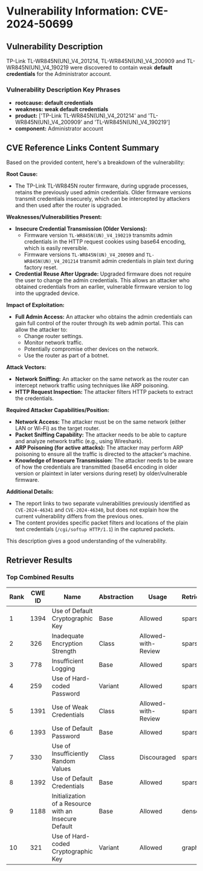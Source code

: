 # Vulnerability Information: CVE-2024-50699

## Vulnerability Description
TP-Link TL-WR845N(UN)_V4_201214, TL-WR845N(UN)_V4_200909 and TL-WR845N(UN)_V4_190219 were discovered to contain weak **default credentials** for the Administrator account.

### Vulnerability Description Key Phrases
- **rootcause:** **default credentials**
- **weakness:** **weak default credentials**
- **product:** ['TP-Link TL-WR845N(UN)_V4_201214' and 'TL-WR845N(UN)_V4_200909' and 'TL-WR845N(UN)_V4_190219']
- **component:** Administrator account

## CVE Reference Links Content Summary
Based on the provided content, here's a breakdown of the vulnerability:

**Root Cause:**

*   The TP-Link TL-WR845N router firmware, during upgrade processes, retains the previously used admin credentials. Older firmware versions transmit credentials insecurely, which can be intercepted by attackers and then used after the router is upgraded.

**Weaknesses/Vulnerabilities Present:**

*   **Insecure Credential Transmission (Older Versions):**
    *   Firmware version `TL-WR845N(UN)_V4_190219` transmits admin credentials in the HTTP request cookies using base64 encoding, which is easily reversible.
    *   Firmware versions `TL-WR845N(UN)_V4_200909` and `TL-WR845N(UN)_V4_201214` transmit admin credentials in plain text during factory reset.
*   **Credential Reuse After Upgrade:** Upgraded firmware does not require the user to change the admin credentials. This allows an attacker who obtained credentials from an earlier, vulnerable firmware version to log into the upgraded device.

**Impact of Exploitation:**

*   **Full Admin Access:** An attacker who obtains the admin credentials can gain full control of the router through its web admin portal. This can allow the attacker to:
    *   Change router settings.
    *   Monitor network traffic.
    *   Potentially compromise other devices on the network.
    *   Use the router as part of a botnet.
   
**Attack Vectors:**

*   **Network Sniffing:** An attacker on the same network as the router can intercept network traffic using techniques like ARP poisoning.
*   **HTTP Request Inspection:** The attacker filters HTTP packets to extract the credentials.

**Required Attacker Capabilities/Position:**

*   **Network Access:** The attacker must be on the same network (either LAN or Wi-Fi) as the target router.
*   **Packet Sniffing Capability:** The attacker needs to be able to capture and analyze network traffic (e.g., using Wireshark).
*   **ARP Poisoning (for active attacks):** The attacker may perform ARP poisoning to ensure all the traffic is directed to the attacker's machine.
*   **Knowledge of Insecure Transmission:** The attacker needs to be aware of how the credentials are transmitted (base64 encoding in older version or plaintext in later versions during reset) by older/vulnerable firmware.

**Additional Details:**

*   The report links to two separate vulnerabilities previously identified as `CVE-2024-46341` and `CVE-2024-46340`, but does not explain how the current vulnerability differs from the previous ones.
*   The content provides specific packet filters and locations of the plain text credentials (`/cgi/softup HTTP/1.1`) in the captured packets.

This description gives a good understanding of the vulnerability.

## Retriever Results

### Top Combined Results

| Rank | CWE ID | Name | Abstraction | Usage  | Retrievers | Individual Scores |
|------|--------|------|-------------|-------|------------|-------------------|
| 1 | 1394 | Use of Default Cryptographic Key | Base | Allowed | sparse | 0.170 |
| 2 | 326 | Inadequate Encryption Strength | Class | Allowed-with-Review | sparse | 0.169 |
| 3 | 778 | Insufficient Logging | Base | Allowed | sparse | 0.145 |
| 4 | 259 | Use of Hard-coded Password | Variant | Allowed | sparse | 0.141 |
| 5 | 1391 | Use of Weak Credentials | Class | Allowed-with-Review | sparse | 0.133 |
| 6 | 1393 | Use of Default Password | Base | Allowed | sparse | 0.132 |
| 7 | 330 | Use of Insufficiently Random Values | Class | Discouraged | sparse | 0.131 |
| 8 | 1392 | Use of Default Credentials | Base | Allowed | sparse | 0.130 |
| 9 | 1188 | Initialization of a Resource with an Insecure Default | Base | Allowed | dense | 0.556 |
| 10 | 321 | Use of Hard-coded Cryptographic Key | Variant | Allowed | graph | 0.002 |


